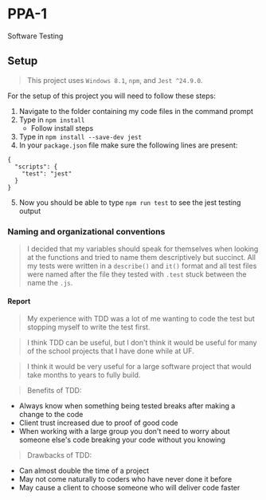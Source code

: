 # PPA-1
 Software Testing


## Setup
>This project uses `Windows 8.1`, `npm`, and `Jest ^24.9.0`.

For the setup of this project you will need to follow these steps:
1.  Navigate to the folder containing my code files in the command prompt
2.  Type in `npm install`
    - Follow install steps
3.  Type in `npm install --save-dev jest`
4.  In your `package.json` file make sure the following lines are present:
```
{
  "scripts": {
    "test": "jest"
  }
}
```
5.  Now you should be able to type `npm run test` to see the jest testing output


### Naming and organizational conventions
>I decided that my variables should speak for themselves when looking at the functions and tried to name them descriptively but succinct. All my tests were written in a `describe()` and `it()` format and all test files were named after the file they tested with `.test` stuck between the name the `.js`.


#### Report
>My experience with TDD was a lot of me wanting to code the test but stopping myself to write the test first.

>I think TDD can be useful, but I don't think it would be useful for many of the school projects that I have done while at UF.

>I think it would be very useful for a large software project that would take months to years to fully build.

>Benefits of TDD:
- Always know when something being tested breaks after making a change to the code
- Client trust increased due to proof of good code
- When working with a large group you don't need to worry about someone else's code breaking your code without you knowing

>Drawbacks of TDD:
- Can almost double the time of a project
- May not come naturally to coders who have never done it before
- May cause a client to choose someone who will deliver code faster
